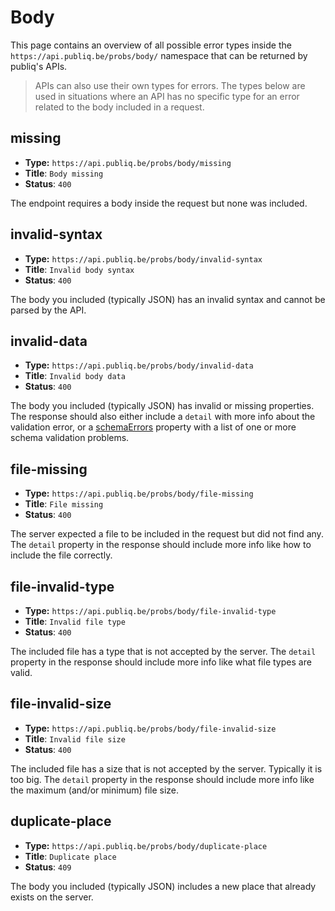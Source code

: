 # Body

This page contains an overview of all possible error types inside the `https://api.publiq.be/probs/body/` namespace that can be returned by publiq's APIs.

> APIs can also use their own types for errors. The types below are used in situations where an API has no specific type for an error related to the body included in a request.

## missing

* **Type:** `https://api.publiq.be/probs/body/missing`
* **Title**: `Body missing`
* **Status**: `400`

The endpoint requires a body inside the request but none was included.

## invalid-syntax

* **Type:** `https://api.publiq.be/probs/body/invalid-syntax`
* **Title**: `Invalid body syntax`
* **Status**: `400`

The body you included (typically JSON) has an invalid syntax and cannot be parsed by the API.

## invalid-data

* **Type:** `https://api.publiq.be/probs/body/invalid-data`
* **Title**: `Invalid body data`
* **Status**: `400`

The body you included (typically JSON) has invalid or missing properties. The response should also either include a `detail` with more info about the validation error, or a [schemaErrors](./format.md#schemaErrors) property with a list of one or more schema validation problems.

## file-missing

* **Type:** `https://api.publiq.be/probs/body/file-missing`
* **Title**: `File missing`
* **Status**: `400`

The server expected a file to be included in the request but did not find any. The `detail` property in the response should include more info like how to include the file correctly.

## file-invalid-type

* **Type:** `https://api.publiq.be/probs/body/file-invalid-type`
* **Title**: `Invalid file type`
* **Status**: `400`

The included file has a type that is not accepted by the server. The `detail` property in the response should include more info like what file types are valid.

## file-invalid-size

* **Type:** `https://api.publiq.be/probs/body/file-invalid-size`
* **Title**: `Invalid file size`
* **Status**: `400`

The included file has a size that is not accepted by the server. Typically it is too big. The `detail` property in the response should include more info like the maximum (and/or minimum) file size.

## duplicate-place

* **Type:** `https://api.publiq.be/probs/body/duplicate-place`
* **Title**: `Duplicate place`
* **Status**: `409`

The body you included (typically JSON) includes a new place that already exists on the server.
